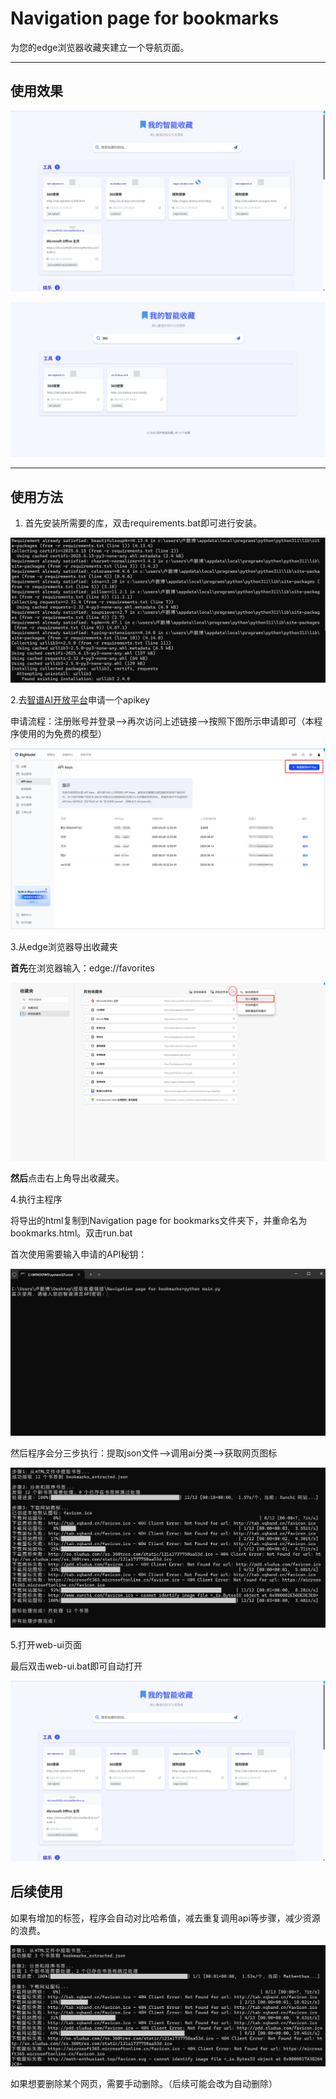 # Navigation page for bookmarks

为您的edge浏览器收藏夹建立一个导航页面。



---

## 使用效果

![本地路径](pic/6.png "示例图片")

![本地路径](pic/search.png "示例图片")

---

## 使用方法

1. 首先安装所需要的库，双击requirements.bat即可进行安装。

![](pic/1.png "安装库示例")

2.去[智谱AI开放平台](https://www.bigmodel.cn/usercenter/proj-mgmt/apikeys)申请一个apikey

申请流程：注册账号并登录-->再次访问上述链接-->按照下图所示申请即可（本程序使用的为免费的模型）

![本地路径](pic/2.png)

3.从edge浏览器导出收藏夹

**首先**在浏览器输入：edge://favorites

![](pic/3.png "示例图片")

**然后**点击右上角导出收藏夹。

4.执行主程序

将导出的html复制到Navigation page for bookmarks文件夹下，并重命名为bookmarks.html。双击run.bat

首次使用需要输入申请的API秘钥：

![本地路径](pic/4.png "示例图片")

然后程序会分三步执行：提取json文件-->调用ai分类-->获取网页图标

![本地路径](pic/5.png "示例图片")

5.打开web-ui页面

最后双击web-ui.bat即可自动打开

![本地路径](pic/6.png "示例图片")

## 后续使用

如果有增加的标签，程序会自动对比哈希值，减去重复调用api等步骤，减少资源的浪费。

![本地路径](pic/new.png "示例图片")

如果想要删除某个网页，需要手动删除。（后续可能会改为自动删除）

